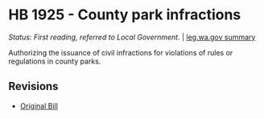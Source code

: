 # HB 1925 - County park infractions
*Status: First reading, referred to Local Government.* | [leg.wa.gov summary](https://app.leg.wa.gov/billsummary?BillNumber=1925&Year=2021)

Authorizing the issuance of civil infractions for violations of rules or regulations in county parks.

## Revisions
* [Original Bill](1/)